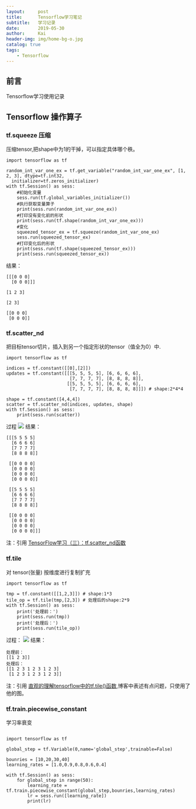 ```yaml
---
layout:     post
title:      Tensorflow学习笔记
subtitle:   学习记录
date:       2019-05-30
author:     Kai
header-img: img/home-bg-o.jpg
catalog: true
tags:
    - Tensorflow
---
```


## 前言
Tensorflow学习使用记录

## Tensorflow 操作算子

### tf.squeeze 压缩
压缩tensor,把shape中为1的干掉，可以指定具体哪个秩。

```shell
import tensorflow as tf

random_int_var_one_ex = tf.get_variable("random_int_var_one_ex", [1, 2, 3], dtype=tf.int32,
  initializer=tf.zeros_initializer)
with tf.Session() as sess:
    #初始化变量
    sess.run(tf.global_variables_initializer())
    #执行获取变量算子
    print(sess.run(random_int_var_one_ex))
    #打印没有变化前的形状
    print(sess.run(tf.shape(random_int_var_one_ex)))
    #变化
    squeezed_tensor_ex = tf.squeeze(random_int_var_one_ex)
    sess.run(squeezed_tensor_ex)
    #打印变化后的形状
    print(sess.run(tf.shape(squeezed_tensor_ex)))
    print(sess.run(squeezed_tensor_ex))
```
结果：
```shell
[[[0 0 0]
  [0 0 0]]]

[1 2 3]

[2 3]

[[0 0 0]
 [0 0 0]]
```

### tf.scatter_nd

把目标tensor切片，插入到另一个指定形状的tensor（值全为0）中.
```shell
import tensorflow as tf

indices = tf.constant([[0],[2]])
updates = tf.constant([[[5, 5, 5, 5], [6, 6, 6, 6],
                        [7, 7, 7, 7], [8, 8, 8, 8]],
                       [[5, 5, 5, 5], [6, 6, 6, 6],
                        [7, 7, 7, 7], [8, 8, 8, 8]]]) # shape:2*4*4

shape = tf.constant([4,4,4])
scatter = tf.scatter_nd(indices, updates, shape)
with tf.Session() as sess:
    print(sess.run(scatter))

```
过程
<img src="{{ site.baseurl }}/img/2019-5-30-TensorFlow-Learning/tf.scatter_nd.png" />
结果：
```shell
[[[5 5 5 5]
  [6 6 6 6]
  [7 7 7 7]
  [8 8 8 8]]

 [[0 0 0 0]
  [0 0 0 0]
  [0 0 0 0]
  [0 0 0 0]]

 [[5 5 5 5]
  [6 6 6 6]
  [7 7 7 7]
  [8 8 8 8]]

 [[0 0 0 0]
  [0 0 0 0]
  [0 0 0 0]
  [0 0 0 0]]]
```
注：引用 [TensorFlow学习（三）：tf.scatter_nd函数](https://blog.csdn.net/zlrai5895/article/details/80551056)

### tf.tile
对 tensor(张量) 按维度进行复制扩充
```shell
import tensorflow as tf

tmp = tf.constant([[1,2,3]]) # shape:1*3
tile_op = tf.tile(tmp,[2,3]) # 处理后的shape:2*9
with tf.Session() as sess:
    print('处理前：')
    print(sess.run(tmp))
    print('处理后：')
    print(sess.run(tile_op))
```
过程：
<img src="{{ site.baseurl }}/img/2019-5-30-TensorFlow-Learning/tf.tile.png" />
结果：
```shell
处理前：
[[1 2 3]]
处理后：
[[1 2 3 1 2 3 1 2 3]
 [1 2 3 1 2 3 1 2 3]]
```
注：引用 [直观的理解tensorflow中的tf.tile()函数](https://blog.csdn.net/tsyccnh/article/details/82459859),博客中表述有点问题，只使用了他的图。

### tf.train.piecewise_constant
学习率衰变

```shell

import tensorflow as tf

global_step = tf.Variable(0,name='global_step',trainable=False)

bounries = [10,20,30,40]
learning_rates = [1.0,0.9,0.8,0.6,0.4]

with tf.Session() as sess:
    for global_step in range(50):
        learning_rate = tf.train.piecewise_constant(global_step,bounries,learning_rates)
        lr = sess.run([learning_rate])
        print(lr)
```




